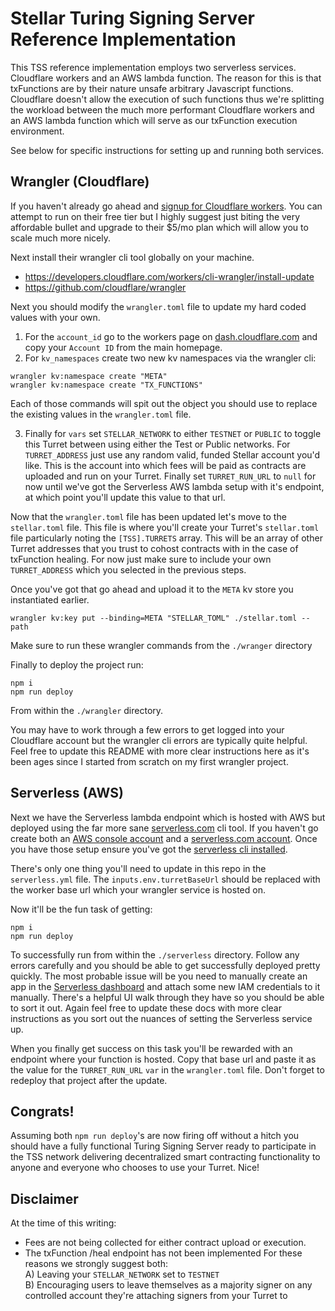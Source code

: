 # Stellar Turing Signing Server Reference Implementation

This TSS reference implementation employs two serverless services. Cloudflare workers and an AWS lambda function. The reason for this is that txFunctions are by their nature unsafe arbitrary Javascript functions. Cloudflare doesn't allow the execution of such functions thus we're splitting the workload between the much more performant Cloudflare workers and an AWS lambda function which will serve as our txFunction execution environment.

See below for specific instructions for setting up and running both services.

## Wrangler (Cloudflare)
If you haven't already go ahead and [signup for Cloudflare workers](https://dash.cloudflare.com/). You can attempt to run on their free tier but I highly suggest just biting the very affordable bullet and upgrade to their $5/mo plan which will allow you to scale much more nicely.

Next install their wrangler cli tool globally on your machine.

- https://developers.cloudflare.com/workers/cli-wrangler/install-update
- https://github.com/cloudflare/wrangler

Next you should modify the `wrangler.toml` file to update my hard coded values with your own.

1. For the `account_id` go to the workers page on [dash.cloudflare.com](https://dash.cloudflare.com) and copy your `Account ID` from the main homepage.
2. For `kv_namespaces` create two new kv namespaces via the wrangler cli:  
```
wrangler kv:namespace create "META"
wrangler kv:namespace create "TX_FUNCTIONS"
```  
Each of those commands will spit out the object you should use to replace the existing values in the `wrangler.toml` file.

3. Finally for `vars` set `STELLAR_NETWORK` to either `TESTNET` or `PUBLIC` to toggle this Turret between using either the Test or Public networks. For `TURRET_ADDRESS` just use any random valid, funded Stellar account you'd like. This is the account into which fees will be paid as contracts are uploaded and run on your Turret. Finally set `TURRET_RUN_URL` to `null` for now until we've got the Serverless AWS lambda setup with it's endpoint, at which point you'll update this value to that url.

Now that the `wrangler.toml` file has been updated let's move to the `stellar.toml` file. This file is where you'll create your Turret's `stellar.toml` file particularly noting the `[TSS].TURRETS` array. This will be an array of other Turret addresses that you trust to cohost contracts with in the case of txFunction healing. For now just make sure to include your own `TURRET_ADDRESS` which you selected in the previous steps.

Once you've got that go ahead and upload it to the `META` kv store you instantiated earlier.
```
wrangler kv:key put --binding=META "STELLAR_TOML" ./stellar.toml --path
```
Make sure to run these wrangler commands from the `./wranger` directory

Finally to deploy the project run:
```
npm i
npm run deploy
```
From within the `./wrangler` directory.

You may have to work through a few errors to get logged into your Cloudflare account but the wrangler cli errors are typically quite helpful. Feel free to update this README with more clear instructions here as it's been ages since I started from scratch on my first wrangler project.

## Serverless (AWS)
Next we have the Serverless lambda endpoint which is hosted with AWS but deployed using the far more sane [serverless.com](https://serverless.com) cli tool. If you haven't go create both an [AWS console account](https://www.amazon.com/) and a [serverless.com account](https://www.serverless.com/dashboard/). Once you have those setup ensure you've got the [serverless cli installed](https://github.com/serverless/components#quick-start).

There's only one thing you'll need to update in this repo in the `serverless.yml` file. The `inputs.env.turretBaseUrl` should be replaced with the worker base url which your wrangler service is hosted on.

Now it'll be the fun task of getting:
```
npm i
npm run deploy
```
To successfully run from within the `./serverless` directory. Follow any errors carefully and you should be able to get successfully deployed pretty quickly. The most probable issue will be you need to manually create an app in the [Serverless dashboard](https://app.serverless.com/tyvdh) and attach some new IAM credentials to it manually. There's a helpful UI walk through they have so you should be able to sort it out. Again feel free to update these docs with more clear instructions as you sort out the nuances of setting the Serverless service up.

When you finally get success on this task you'll be rewarded with an endpoint where your function is hosted. Copy that base url and paste it as the value for the `TURRET_RUN_URL` `var` in the `wrangler.toml` file. Don't forget to redeploy that project after the update.

## Congrats!
Assuming both `npm run deploy`'s are now firing off without a hitch you should have a fully functional Turing Signing Server ready to participate in the TSS network delivering decentralized smart contracting functionality to anyone and everyone who chooses to use your Turret. Nice!

## Disclaimer
At the time of this writing:
- Fees are not being collected for either contract upload or execution.
- The txFunction /heal endpoint has not been implemented
For these reasons we strongly suggest both:  
A) Leaving your `STELLAR_NETWORK` set to `TESTNET`  
B) Encouraging users to leave themselves as a majority signer on any controlled account they're attaching signers from your Turret to  
